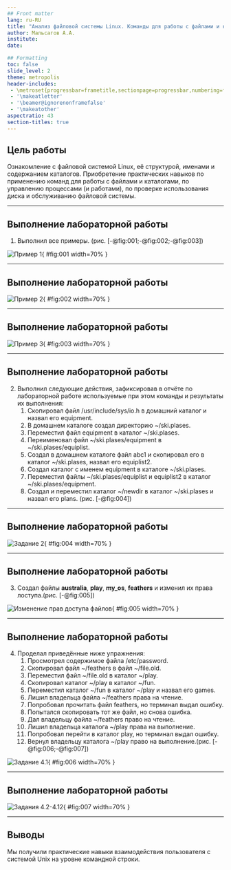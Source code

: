 ```yaml
---
## Front matter
lang: ru-RU
title: "Анализ файловой системы Linux. Команды для работы с файлами и каталогами"
author: Мальсагов А.А.
institute:
date: 

## Formatting
toc: false
slide_level: 2
theme: metropolis
header-includes: 
 - \metroset{progressbar=frametitle,sectionpage=progressbar,numbering=fraction}
 - '\makeatletter'
 - '\beamer@ignorenonframefalse'
 - '\makeatother'
aspectratio: 43
section-titles: true
---
```


## Цель работы

Ознакомление с файловой системой Linux, её структурой, именами и содержанием каталогов. Приобретение практических навыков по применению команд для работы с файлами и каталогами, по управлению процессами (и работами), по проверке использования диска и обслуживанию файловой системы.

---

## Выполнение лабораторной работы

1. Выполнил все примеры. (рис. [-@fig:001;-@fig:002;-@fig:003])

![Пример 1](image/1.png){ #fig:001 width=70% }

---

## Выполнение лабораторной работы

![Пример 2](image/2.png){ #fig:002 width=70% }

---

## Выполнение лабораторной работы

![Пример 3](image/3.png){ #fig:003 width=70% }

---

## Выполнение лабораторной работы

2. Выполнил следующие действия, зафиксировав в отчёте по лабораторной работе используемые при этом команды и результаты их выполнения:
    1. Скопировал файл /usr/include/sys/io.h в домашний каталог и назвал его equipment.
    2. В домашнем каталоге создал директорию ~/ski.plases.
    3. Переместил файл equipment в каталог ~/ski.plases.
    4. Переименовал файл ~/ski.plases/equipment в ~/ski.plases/equiplist.
    5. Создал в домашнем каталоге файл abc1 и скопировал его в каталог ~/ski.plases, назвал его equiplist2.
    6. Создал каталог с именем equipment в каталоге ~/ski.plases.
    7. Переместил файлы ~/ski.plases/equiplist и equiplist2 в каталог ~/ski.plases/equipment.
    8. Создал и переместил каталог ~/newdir в каталог ~/ski.plases и назвал его plans. (рис. [-@fig:004])

---

## Выполнение лабораторной работы

![Задание 2](image/4.png){ #fig:004 width=70% }

---

## Выполнение лабораторной работы

3. Создал файлы **australia**, **play**, **my_os**, **feathers** и изменил их права лоступа.(рис. [-@fig:005])

![Изменение прав доступа файлов](image/5.png){ #fig:005 width=70% }

---

## Выполнение лабораторной работы

4. Проделал приведённые ниже упражнения:
    1. Просмотрел содержимое файла /etc/password.
    2. Скопировал файл ~/feathers в файл ~/file.old.
    3. Переместил файл ~/file.old в каталог ~/play.
    4. Скопировал каталог ~/play в каталог ~/fun.
    5. Переместил каталог ~/fun в каталог ~/play и назвал его games.
    6. Лишил владельца файла ~/feathers права на чтение.
    7. Попробовал прочитать файл feathers, но терминал выдал ошибку.
    8. Попытался скопировать тот же файл, но снова ошибка.
    9. Дал владельцу файла ~/feathers право на чтение.
    10. Лишил владельца каталога ~/play права на выполнение.
    11. Попробовал перейти в каталог play, но терминал выдал ошибку.
    12. Вернул владельцу каталога ~/play право на выполнение.(рис. [-@fig:006;-@fig:007])

![Задание 4.1](image/6.png){ #fig:006 width=70% }

---

## Выполнение лабораторной работы

![Задания 4.2-4.12](image/7.png){ #fig:007 width=70% }

---

## Выводы

Мы получили практические навыки взаимодействия пользователя с системой Unix на уровне командной строки.
